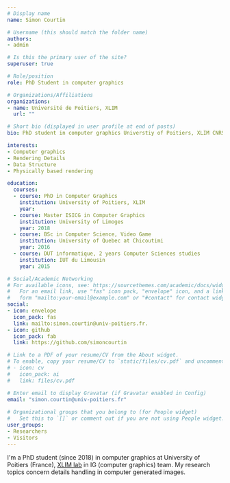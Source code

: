 ```yaml
---
# Display name
name: Simon Courtin

# Username (this should match the folder name)
authors:
- admin

# Is this the primary user of the site?
superuser: true

# Role/position
role: PhD Student in computer graphics

# Organizations/Affiliations
organizations:
- name: Université de Poitiers, XLIM
  url: ""

# Short bio (displayed in user profile at end of posts)
bio: PhD student in computer graphics Universtiy of Poitiers, XLIM CNRS

interests:
- Computer graphics
- Rendering Details
- Data Structure
- Physically based rendering

education:
  courses:
  - course: PhD in Computer Graphics
    institution: University of Poitiers, XLIM
    year:
  - course: Master ISICG in Computer Graphics
    institution: University of Limoges
    year: 2018
  - course: BSc in Computer Science, Video Game
    institution: University of Quebec at Chicoutimi
    year: 2016
  - course: DUT informatique, 2 years Computer Sciences studies
    institution: IUT du Limousin
    year: 2015

# Social/Academic Networking
# For available icons, see: https://sourcethemes.com/academic/docs/widgets/#icons
#   For an email link, use "fas" icon pack, "envelope" icon, and a link in the
#   form "mailto:your-email@example.com" or "#contact" for contact widget.
social:
- icon: envelope
  icon_pack: fas
  link: mailto:simon.courtin@univ-poitiers.fr.
- icon: github
  icon_pack: fab
  link: https://github.com/simoncourtin

# Link to a PDF of your resume/CV from the About widget.
# To enable, copy your resume/CV to `static/files/cv.pdf` and uncomment the lines below.  
# - icon: cv
#   icon_pack: ai
#   link: files/cv.pdf

# Enter email to display Gravatar (if Gravatar enabled in Config)
email: "simon.courtin@univ-poitiers.fr"
  
# Organizational groups that you belong to (for People widget)
#   Set this to `[]` or comment out if you are not using People widget.  
user_groups:
- Researchers
- Visitors
---
```


I'm a PhD student (since 2018) in computer graphics at University of Poitiers (France), [XLIM lab](https://www.xlim.fr/) in IG (computer graphics) team. My research topics concern details handling in computer generated images.
